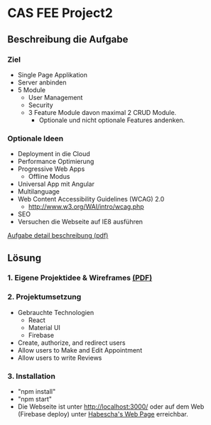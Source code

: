 # CAS FEE Project2

## Beschreibung die Aufgabe

### Ziel

-   Single Page Applikation
-   Server anbinden
-   5 Module
    -   User Management
    -   Security
    -   3 Feature Module davon maximal 2 CRUD Module.
        -   Optionale und nicht optionale Features andenken.

### Optionale Ideen

-   Deployment in die Cloud
-   Performance Optimierung
-   Progressive Web Apps
    -   Offline Modus
-   Universal App mit Angular
-   Multilanguage
-   Web Content Accessibility Guidelines (WCAG) 2.0
    -   http://www.w3.org/WAI/intro/wcag.php
-   SEO
-   Versuchen die Webseite auf IE8 ausführen

[Aufgabe detail beschreibung (pdf)](Projekt2-beschreibung.pdf)

## Lösung

### 1. Eigene Projektidee & Wireframes [(PDF)](Projekidee-und-Mockups-Dokumentation.pdf)

### 2. Projektumsetzung

-   Gebrauchte Technologien
    -   React
    -   Material UI
    -   Firebase
-   Create, authorize, and redirect users
-   Allow users to Make and Edit Appointment
-   Allow users to write Reviews

### 3. Installation

-   "npm install"
-   "npm start"
-   Die Webseite ist unter [http://localhost:3000/](http://localhost:3000/) oder auf dem Web (Firebase deploy) unter <a href="https://habescha-fee.web.app" target="_blank">Habescha's Web Page</a> erreichbar.

